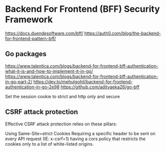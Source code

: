 # Backend For Frontend (BFF) Security Framework

<https://docs.duendesoftware.com/bff/>
<https://auth0.com/blog/the-backend-for-frontend-pattern-bff/>

## Go packages
<https://www.talentica.com/blogs/backend-for-frontend-bff-authentication-what-it-is-and-how-to-implement-it-in-go/>
<https://www.talentica.com/blogs/backend-for-frontend-bff-authentication-in-go-part-2/>
<https://dev.to/mehulgohil/backend-for-frontend-authentication-in-go-2e98>
<https://github.com/adityaeka26/go-bff>



 Set the session cookie to strict and http only and secure

## CSRF attack protection
Effective CSRF attack protection relies on these pillars:

Using Same-Site=strict Cookies
Requiring a specific header to be sent on every API request (IE: x-csrf=1)
having a cors policy that restricts the cookies only to a list of white-listed origins.

